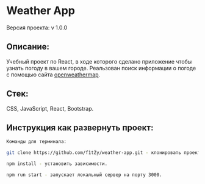 # Weather App

Версия проекта: v 1.0.0

## Описание:
Учебный проект по React, в ходе которого сделано приложение чтобы узнать погоду в вашем городе. Реальзован поиск информации о погоде с помощью сайта [openweathermap](https://openweathermap.org/).

## Стек: 
CSS, JavaScript, React, Bootstrap.

## Инструкция как развернуть проект:

```sh
Команды для терминала:

git clone https://github.com/f1tZy/weather-app.git - клонировать проект на локальный компьютер

npm install - установить зависимости.

npm run start - запускает локальный сервер на порту 3000.

```
